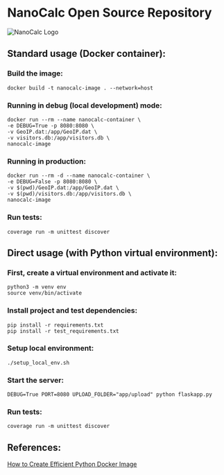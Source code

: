 # NanoCalc Open Source Repository
![NanoCalc Logo](https://github.com/NanoCalc/nanocalc-oss/assets/34662089/ccfab544-a9ab-4043-bf98-251da4179e90)

## Standard usage (Docker container):

### Build the image:
```shell 
docker build -t nanocalc-image . --network=host
```

### Running in debug (local development) mode:
```shell
docker run --rm --name nanocalc-container \
-e DEBUG=True -p 8080:8080 \
-v GeoIP.dat:/app/GeoIP.dat \
-v visitors.db:/app/visitors.db \
nanocalc-image
```

### Running in production:

```shell
docker run --rm -d --name nanocalc-container \
-e DEBUG=False -p 8080:8080 \
-v $(pwd)/GeoIP.dat:/app/GeoIP.dat \
-v $(pwd)/visitors.db:/app/visitors.db \
nanocalc-image
```

### Run tests:
```shell
coverage run -m unittest discover
```

## Direct usage (with Python virtual environment):

### First, create a virtual environment and activate it:
```shell
python3 -m venv env
source venv/bin/activate
```

### Install project and test dependencies:
```shell
pip install -r requirements.txt
pip install -r test_requirements.txt
```

### Setup local environment:

```shell
./setup_local_env.sh
```

### Start the server:
```shell
DEBUG=True PORT=8080 UPLOAD_FOLDER="app/upload" python flaskapp.py
```

### Run tests:
```shell
coverage run -m unittest discover
```


## References:
[How to Create Efficient Python Docker Image](https://www.makeuseof.com/python-docker-image-create-efficient/)
